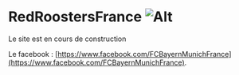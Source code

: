 # RedRoostersFrance              ![Alt][1]

[1]: https://pbs.twimg.com/profile_images/1255143500980486146/IymfFfk8_400x400.jpg

Le site est en cours de construction


Le facebook : [https://www.facebook.com/FCBayernMunichFrance](https://www.facebook.com/FCBayernMunichFrance).
